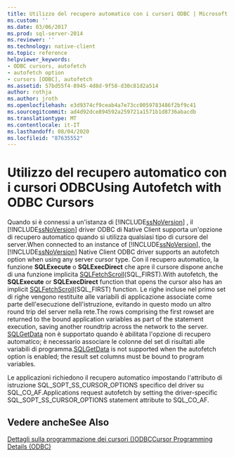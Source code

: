 ```yaml
---
title: Utilizzo del recupero automatico con i cursori ODBC | Microsoft Docs
ms.custom: ''
ms.date: 03/06/2017
ms.prod: sql-server-2014
ms.reviewer: ''
ms.technology: native-client
ms.topic: reference
helpviewer_keywords:
- ODBC cursors, autofetch
- autofetch option
- cursors [ODBC], autofetch
ms.assetid: 57bd55f4-8945-4d8d-9f58-d30c81d2a514
author: rothja
ms.author: jroth
ms.openlocfilehash: e3d9374cf9ceab4a7e73cc0059783486f2bf9c41
ms.sourcegitcommit: ad4d92dce894592a259721a1571b1d8736abacdb
ms.translationtype: MT
ms.contentlocale: it-IT
ms.lasthandoff: 08/04/2020
ms.locfileid: "87635552"
---
```

# <a name="using-autofetch-with-odbc-cursors"></a><span data-ttu-id="e0277-102">Utilizzo del recupero automatico con i cursori ODBC</span><span class="sxs-lookup"><span data-stu-id="e0277-102">Using Autofetch with ODBC Cursors</span></span>
  <span data-ttu-id="e0277-103">Quando si è connessi a un'istanza di [!INCLUDE[ssNoVersion](../../../includes/ssnoversion-md.md)] , il [!INCLUDE[ssNoVersion](../../../includes/ssnoversion-md.md)] driver ODBC di Native Client supporta un'opzione di recupero automatico quando si utilizza qualsiasi tipo di cursore del server.</span><span class="sxs-lookup"><span data-stu-id="e0277-103">When connected to an instance of [!INCLUDE[ssNoVersion](../../../includes/ssnoversion-md.md)], the [!INCLUDE[ssNoVersion](../../../includes/ssnoversion-md.md)] Native Client ODBC driver supports an autofetch option when using any server cursor type.</span></span> <span data-ttu-id="e0277-104">Con il recupero automatico, la funzione **SQLExecute** o **SQLExecDirect** che apre il cursore dispone anche di una funzione implicita [SQLFetchScroll](../../native-client-odbc-api/sqlfetchscroll.md)(SQL_FIRST).</span><span class="sxs-lookup"><span data-stu-id="e0277-104">With autofetch, the **SQLExecute** or **SQLExecDirect** function that opens the cursor also has an implicit [SQLFetchScroll](../../native-client-odbc-api/sqlfetchscroll.md)(SQL_FIRST) function.</span></span> <span data-ttu-id="e0277-105">Le righe incluse nel primo set di righe vengono restituite alle variabili di applicazione associate come parte dell'esecuzione dell'istruzione, evitando in questo modo un altro round trip del server nella rete.</span><span class="sxs-lookup"><span data-stu-id="e0277-105">The rows comprising the first rowset are returned to the bound application variables as part of the statement execution, saving another roundtrip across the network to the server.</span></span> <span data-ttu-id="e0277-106">[SQLGetData](../../native-client-odbc-api/sqlgetdata.md) non è supportato quando è abilitata l'opzione di recupero automatico; è necessario associare le colonne del set di risultati alle variabili di programma.</span><span class="sxs-lookup"><span data-stu-id="e0277-106">[SQLGetData](../../native-client-odbc-api/sqlgetdata.md) is not supported when the autofetch option is enabled; the result set columns must be bound to program variables.</span></span>  
  
 <span data-ttu-id="e0277-107">Le applicazioni richiedono il recupero automatico impostando l'attributo di istruzione SQL_SOPT_SS_CURSOR_OPTIONS specifico del driver su SQL_CO_AF.</span><span class="sxs-lookup"><span data-stu-id="e0277-107">Applications request autofetch by setting the driver-specific SQL_SOPT_SS_CURSOR_OPTIONS statement attribute to SQL_CO_AF.</span></span>  
  
## <a name="see-also"></a><span data-ttu-id="e0277-108">Vedere anche</span><span class="sxs-lookup"><span data-stu-id="e0277-108">See Also</span></span>  
 [<span data-ttu-id="e0277-109">Dettagli sulla programmazione dei cursori &#40;&#41;ODBC</span><span class="sxs-lookup"><span data-stu-id="e0277-109">Cursor Programming Details &#40;ODBC&#41;</span></span>](cursor-programming-details-odbc.md)  
  
  
